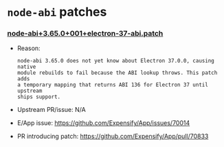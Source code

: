 # `node-abi` patches

### [node-abi+3.65.0+001+electron-37-abi.patch](node-abi+3.65.0+001+electron-37-abi.patch)

- Reason:
  
    ```
    node-abi 3.65.0 does not yet know about Electron 37.0.0, causing native
    module rebuilds to fail because the ABI lookup throws. This patch adds
    a temporary mapping that returns ABI 136 for Electron 37 until upstream
    ships support.
    ```
  
- Upstream PR/issue: N/A
- E/App issue: https://github.com/Expensify/App/issues/70014
- PR introducing patch: https://github.com/Expensify/App/pull/70833
